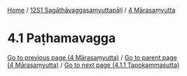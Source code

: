 
[Home](/) / [12S1 Sagāthāvaggasaṃyuttapāḷi](../../12S1.md) / [4 Mārasaṃyutta](../4.md)

# 4.1 Paṭhamavagga


[Go to previous page (4 Mārasaṃyutta)](../4.md) / [Go to parent page (4 Mārasaṃyutta)](../4.md) / [Go to next page (4.1.1 Tapokammasutta)](4.1/4.1.1.md)


